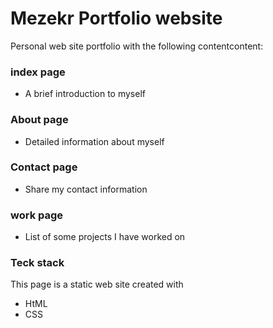 # Mezekr Portfolio website

Personal web site portfolio with the following contentcontent:

### index page

-   A brief introduction to myself

### About page

-   Detailed information about myself

### Contact page

-   Share my contact information

### work page

-   List of some projects I have worked on

### Teck stack

This page is a static web site created with

-   HtML
-   CSS
